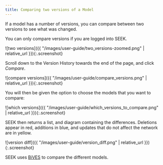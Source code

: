 ```yaml
---
title: Comparing two versions of a Model 
---
```



If a model has a number of versions, you can compare between two versions to see what was changed.

You can only compare versions if you are logged into SEEK.
 
![two versions]({{ "/images/user-guide/two_versions-zoomed.png" |  relative_url }}){:.screenshot}

Scroll down to the Version History towards the end of the page, and click _Compare_.

![compare versions]({{ "/images/user-guide/compare_versions.png" |  relative_url }}){:.screenshot}

You will then be given the option to choose the models that you want to compare:
 
![which versions]({{ "/images/user-guide/which_versions_to_compare.png" |  relative_url }}){:.screenshot} 

SEEK then returns a list, and diagram containing the differences. 
Deletions appear in red, additions in blue, and updates that do not affect the network are in yellow.
 
![version diff]({{ "/images/user-guide/version_diff.png" |  relative_url }}){:.screenshot} 

SEEK uses [BiVES](https://sems.uni-rostock.de/projects/bives/) to compare the different models. 
